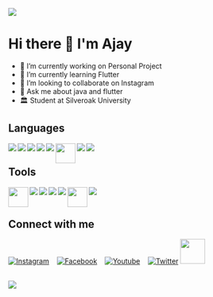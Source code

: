 
![](https://komarev.com/ghpvc/?username=Ajaysinh1290)

# Hi there 👋  I'm Ajay 

* 🔭 I’m currently working on Personal Project
* 🌱 I’m currently learning Flutter
* 👯 I’m looking to collaborate on Instagram 
* 💬 Ask me about java and flutter
* 🏛️ Student at Silveroak University

## Languages 
<div>
<img align="left" src="https://img.icons8.com/color/40/000000/c-programming.png"/>
<img align="left" src="https://img.icons8.com/color/40/000000/c-plus-plus-logo.png"/>
<img align="left" src="https://img.icons8.com/color/40/000000/java-coffee-cup-logo.png"/>
<img align="left" src="https://img.icons8.com/color/40/000000/html-5.png"/>
<img align="left" src="https://img.icons8.com/color/40/000000/css3.png"/>
<img align="left" height="40" src="https://cdn.worldvectorlogo.com/logos/mysql.svg">
<img align="left" src="https://img.icons8.com/color/40/000000/flutter.png"/>
<img src="https://img.icons8.com/color/40/000000/dart.png">
  
</div>


## Tools

<div>
<img align="left" height="40" src="https://user-images.githubusercontent.com/11943860/46922575-7017cf80-cfe1-11e8-845a-0cd198fb546c.png"/>
<img align="left" src="https://img.icons8.com/color/40/000000/git.png"/>
<img align="left" src="https://img.icons8.com/fluent/40/000000/github.png"/>
<img align="left" src="https://img.icons8.com/color/40/000000/ubuntu.png"/>
<img align="left" src="https://img.icons8.com/fluent/40/000000/console.png"/>
<img align="left" width="40" src="https://upload.wikimedia.org/wikipedia/commons/thumb/3/34/Android_Studio_icon.svg/1200px-Android_Studio_icon.svg.png"/>
<img src="https://img.icons8.com/fluent/40/000000/visual-studio-code-2019.png"/><br><br>
</div>
  
  
## Connect with me

[![Instagram](https://img.icons8.com/ios/40/000000/instagram-new--v2.png)](https://www.instagram.com/ll_ajayrathod_ll/)&nbsp;&nbsp;&nbsp;
[![Facebook](https://img.icons8.com/android/40/000000/facebook-new.png)](https://www.facebook.com/ajaysinh.rathod.7927)&nbsp;&nbsp;&nbsp;
[![Youtube](https://img.icons8.com/small/40/000000/youtube.png)](https://www.youtube.com/channel/UCbhGYVadJsZtJzHYMWLNRRQ)&nbsp;&nbsp;&nbsp;
[![Twitter](https://img.icons8.com/android/40/000000/twitter.png)](https://twitter.com/Ajaysin34751867)
[<img height="50" src="https://img.icons8.com/windows/452/hackerrank.png"/>](https://www.hackerrank.com/ajaysinhrathod11)
<br>
<br>

<img src="https://github-readme-stats.vercel.app/api?username=Ajaysinh1290&&show_icons=true&title_color=ffffff&icon_color=bb2acf&text_color=daf7dc&bg_color=191919" />

